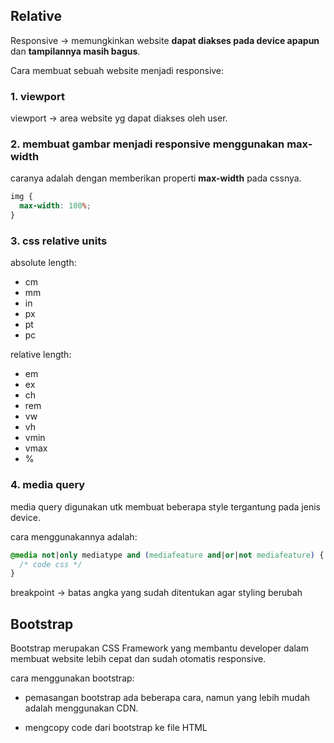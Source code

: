 ## **Relative**

Responsive -> memungkinkan website **dapat diakses pada device apapun** dan **tampilannya masih bagus**.

Cara membuat sebuah website menjadi responsive:

### 1. viewport

viewport -> area website yg dapat diakses oleh user.

### 2. membuat gambar menjadi responsive menggunakan max-width

caranya adalah dengan memberikan properti **max-width** pada cssnya.

```css
img {
  max-width: 100%;
}
```

### 3. css relative units

absolute length:

- cm
- mm
- in
- px
- pt
- pc

relative length:

- em
- ex
- ch
- rem
- vw
- vh
- vmin
- vmax
- %

### 4. media query

media query digunakan utk membuat beberapa style tergantung pada jenis device.

cara menggunakannya adalah:

```css
@media not|only mediatype and (mediafeature and|or|not mediafeature) {
  /* code css */
}
```

breakpoint -> batas angka yang sudah ditentukan agar styling berubah

## **Bootstrap**

Bootstrap merupakan CSS Framework yang membantu developer dalam membuat website lebih cepat dan sudah otomatis responsive.

cara menggunakan bootstrap:

- pemasangan bootstrap
  ada beberapa cara, namun yang lebih mudah adalah menggunakan CDN.

- mengcopy code dari bootstrap ke file HTML
